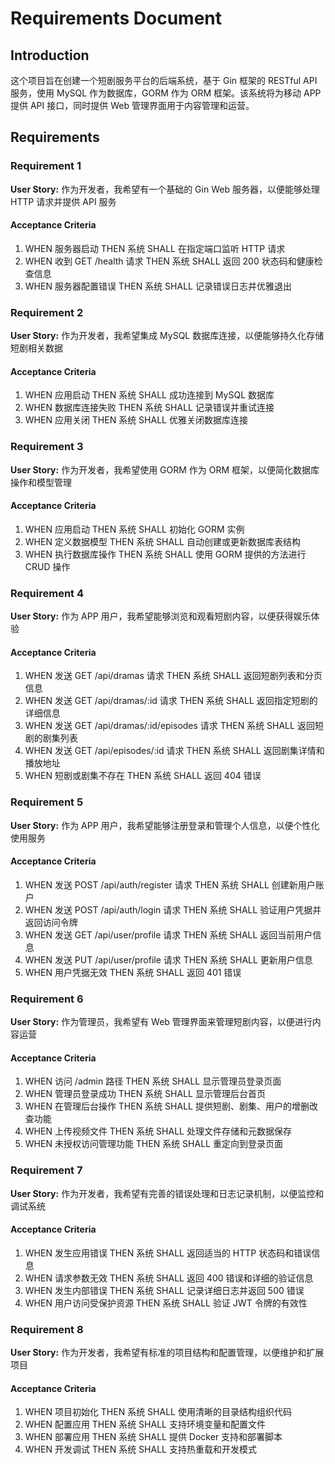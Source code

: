 # Requirements Document

## Introduction

这个项目旨在创建一个短剧服务平台的后端系统，基于 Gin 框架的 RESTful API 服务，使用 MySQL 作为数据库，GORM 作为 ORM 框架。该系统将为移动 APP 提供 API 接口，同时提供 Web 管理界面用于内容管理和运营。

## Requirements

### Requirement 1

**User Story:** 作为开发者，我希望有一个基础的 Gin Web 服务器，以便能够处理 HTTP 请求并提供 API 服务

#### Acceptance Criteria

1. WHEN 服务器启动 THEN 系统 SHALL 在指定端口监听 HTTP 请求
2. WHEN 收到 GET /health 请求 THEN 系统 SHALL 返回 200 状态码和健康检查信息
3. WHEN 服务器配置错误 THEN 系统 SHALL 记录错误日志并优雅退出

### Requirement 2

**User Story:** 作为开发者，我希望集成 MySQL 数据库连接，以便能够持久化存储短剧相关数据

#### Acceptance Criteria

1. WHEN 应用启动 THEN 系统 SHALL 成功连接到 MySQL 数据库
2. WHEN 数据库连接失败 THEN 系统 SHALL 记录错误并重试连接
3. WHEN 应用关闭 THEN 系统 SHALL 优雅关闭数据库连接

### Requirement 3

**User Story:** 作为开发者，我希望使用 GORM 作为 ORM 框架，以便简化数据库操作和模型管理

#### Acceptance Criteria

1. WHEN 应用启动 THEN 系统 SHALL 初始化 GORM 实例
2. WHEN 定义数据模型 THEN 系统 SHALL 自动创建或更新数据库表结构
3. WHEN 执行数据库操作 THEN 系统 SHALL 使用 GORM 提供的方法进行 CRUD 操作

### Requirement 4

**User Story:** 作为 APP 用户，我希望能够浏览和观看短剧内容，以便获得娱乐体验

#### Acceptance Criteria

1. WHEN 发送 GET /api/dramas 请求 THEN 系统 SHALL 返回短剧列表和分页信息
2. WHEN 发送 GET /api/dramas/:id 请求 THEN 系统 SHALL 返回指定短剧的详细信息
3. WHEN 发送 GET /api/dramas/:id/episodes 请求 THEN 系统 SHALL 返回短剧的剧集列表
4. WHEN 发送 GET /api/episodes/:id 请求 THEN 系统 SHALL 返回剧集详情和播放地址
5. WHEN 短剧或剧集不存在 THEN 系统 SHALL 返回 404 错误

### Requirement 5

**User Story:** 作为 APP 用户，我希望能够注册登录和管理个人信息，以便个性化使用服务

#### Acceptance Criteria

1. WHEN 发送 POST /api/auth/register 请求 THEN 系统 SHALL 创建新用户账户
2. WHEN 发送 POST /api/auth/login 请求 THEN 系统 SHALL 验证用户凭据并返回访问令牌
3. WHEN 发送 GET /api/user/profile 请求 THEN 系统 SHALL 返回当前用户信息
4. WHEN 发送 PUT /api/user/profile 请求 THEN 系统 SHALL 更新用户信息
5. WHEN 用户凭据无效 THEN 系统 SHALL 返回 401 错误

### Requirement 6

**User Story:** 作为管理员，我希望有 Web 管理界面来管理短剧内容，以便进行内容运营

#### Acceptance Criteria

1. WHEN 访问 /admin 路径 THEN 系统 SHALL 显示管理员登录页面
2. WHEN 管理员登录成功 THEN 系统 SHALL 显示管理后台首页
3. WHEN 在管理后台操作 THEN 系统 SHALL 提供短剧、剧集、用户的增删改查功能
4. WHEN 上传视频文件 THEN 系统 SHALL 处理文件存储和元数据保存
5. WHEN 未授权访问管理功能 THEN 系统 SHALL 重定向到登录页面

### Requirement 7

**User Story:** 作为开发者，我希望有完善的错误处理和日志记录机制，以便监控和调试系统

#### Acceptance Criteria

1. WHEN 发生应用错误 THEN 系统 SHALL 返回适当的 HTTP 状态码和错误信息
2. WHEN 请求参数无效 THEN 系统 SHALL 返回 400 错误和详细的验证信息
3. WHEN 发生内部错误 THEN 系统 SHALL 记录详细日志并返回 500 错误
4. WHEN 用户访问受保护资源 THEN 系统 SHALL 验证 JWT 令牌的有效性

### Requirement 8

**User Story:** 作为开发者，我希望有标准的项目结构和配置管理，以便维护和扩展项目

#### Acceptance Criteria

1. WHEN 项目初始化 THEN 系统 SHALL 使用清晰的目录结构组织代码
2. WHEN 配置应用 THEN 系统 SHALL 支持环境变量和配置文件
3. WHEN 部署应用 THEN 系统 SHALL 提供 Docker 支持和部署脚本
4. WHEN 开发调试 THEN 系统 SHALL 支持热重载和开发模式